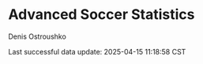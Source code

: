 # Advanced Soccer Statistics
Denis Ostroushko

<!-- gfm -->

Last successful data update: 2025-04-15 11:18:58 CST
